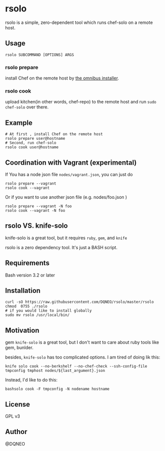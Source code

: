 # rsolo

rsolo is a simple, zero-dependent tool which runs chef-solo on a remote host.

## Usage

```
rsolo SUBCOMMAND [OPTIONS] ARGS
```

### rsolo prepare

install Chef on the remote host by [the omnibus installer](https://docs.getchef.com/install_omnibus.html).

### rsolo cook

upload kitchen(in other words, chef-repo) to the remote host and run `sudo chef-solo` over there.

## Example

```
# At first , install Chef on the remote host
rsolo prepare user@hostname
# Second, run chef-solo
rsolo cook user@hostname
```

## Coordination with Vagrant (experimental)

If You has a node json file `nodes/vagrant.json`, you can just do

```
rsolo prepare --vagrant
rsolo cook --vagrant
```

Or if you want to use another json file (e.g. nodes/foo.json )

```
rsolo prepare --vagrant -N foo
rsolo cook --vagrant -N foo
```



## rsolo VS. knife-solo

knife-solo is a great tool, but it requires `ruby`, `gem`, and `knife`

rsolo is a zero dependency tool. It's just a BASH script.

## Requirements

Bash version 3.2 or later

## Installation

```shell
curl -sO https://raw.githubusercontent.com/DQNEO/rsolo/master/rsolo
chmod  0755 ./rsolo
# if you would like to install globally
sudo mv rsolo /usr/local/bin/
```
## Motivation

gem `knife-solo` is a great tool, but I don't want to care about ruby tools like gem, bunlder.

besides, `knife-solo` has too complicated options.
I am tired of doing lik this:

```shell
knife solo cook --no-berkshelf --no-chef-check --ssh-config-file tmpconfig tmphost nodes/${last_argument}.json
```

Instead, I'd like to do this:

```shell
bashsolo cook -F tmpconfig -N nodename hostname
```

## License

GPL v3

## Author

@DQNEO


